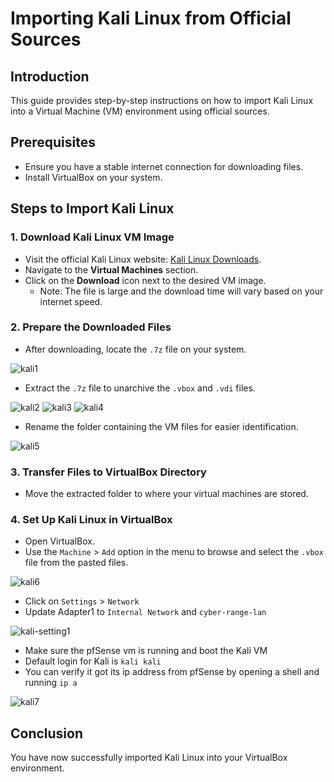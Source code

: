 
# Importing Kali Linux from Official Sources

## Introduction
This guide provides step-by-step instructions on how to import Kali Linux into a Virtual Machine (VM) environment using official sources.

## Prerequisites
- Ensure you have a stable internet connection for downloading files.
- Install VirtualBox on your system.

## Steps to Import Kali Linux

### 1. Download Kali Linux VM Image
- Visit the official Kali Linux website: [Kali Linux Downloads](https://kali.org/get-kali/).
- Navigate to the **Virtual Machines** section.
- Click on the **Download** icon next to the desired VM image.
  - Note: The file is large and the download time will vary based on your internet speed.

### 2. Prepare the Downloaded Files
- After downloading, locate the `.7z` file on your system.

![kali1](https://github.com/mjohansona2/Home-Lab/assets/6199686/091cb1a9-cf19-4ac8-b4f0-5b18cb89ebf3)

- Extract the `.7z` file to unarchive the `.vbox` and `.vdi` files.

![kali2](https://github.com/mjohansona2/Home-Lab/assets/6199686/d92f0027-fbbf-433a-a171-842377d2a396)
![kali3](https://github.com/mjohansona2/Home-Lab/assets/6199686/f865cfdf-f58e-4c01-92dd-3fc570d040dc)
![kali4](https://github.com/mjohansona2/Home-Lab/assets/6199686/be06d698-c992-46fd-9429-6709fe312acf)

- Rename the folder containing the VM files for easier identification.

![kali5](https://github.com/mjohansona2/Home-Lab/assets/6199686/7c2d9534-3dea-490a-89b4-08720e8f5d77)

### 3. Transfer Files to VirtualBox Directory
- Move the extracted folder to where your virtual machines are stored.

### 4. Set Up Kali Linux in VirtualBox
- Open VirtualBox.
- Use the `Machine` > `Add` option in the menu to browse and select the `.vbox` file from the pasted files.

![kali6](https://github.com/mjohansona2/Home-Lab/assets/6199686/de828efe-1030-46e0-a100-4158dca28eb6)

- Click on `Settings` > `Network`
- Update Adapter1 to `Internal Network` and `cyber-range-lan`

![kali-setting1](https://github.com/mjohansona2/Home-Lab/assets/6199686/c90810bb-06b4-4481-ae59-4b5dc597d4ef)

- Make sure the pfSense vm is running and boot the Kali VM
- Default login for Kali is `kali kali`
- You can verify it got its ip address from pfSense by opening a shell and running `ip a`

![kali7](https://github.com/mjohansona2/Home-Lab/assets/6199686/36646575-e8e6-47e7-a6d2-0d39e6a1914f)

## Conclusion
You have now successfully imported Kali Linux into your VirtualBox environment.

